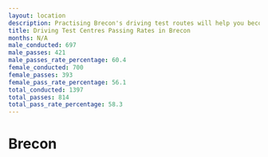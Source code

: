 ```yaml
---
layout: location
description: Practising Brecon's driving test routes will help you become more confident in your gear-changing abilities.
title: Driving Test Centres Passing Rates in Brecon
months: N/A
male_conducted: 697
male_passes: 421
male_passes_rate_percentage: 60.4
female_conducted: 700
female_passes: 393
female_pass_rate_percentage: 56.1
total_conducted: 1397
total_passes: 814
total_pass_rate_percentage: 58.3
---
```


# Brecon
